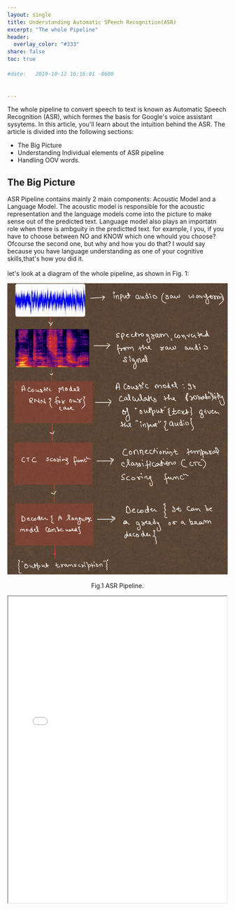 ```yaml
---
layout: single
title: Understanding Automatic SPeech Recognition(ASR) 
excerpt: "The whole Pipeline"
header:
  overlay_color: "#333"
share: false
toc: true

#date:   2019-10-12 16:16:01 -0600


---
```



 The whole pipeline to convert speech to text is known as Automatic Speech Recognition (ASR), which formes the basis for Google's voice assistant sysytems. In this article, you'll learn about the intuition behind the ASR. The article is divided into the following sections:

+ The Big Picture 
+ Understanding Individual elements of ASR pipeline
+ Handling OOV words.

## The Big Picture
ASR Pipeline contains mainly 2 main components: Acoustic Model and a Language Model. The acoustic model is responsible for the acoustic representation and the language models come into the picture to make sense out of the predicted text. Language model also plays an importatn role when there is ambguity in the predictted text. for example, I <blank> you, if you have to choose between NO and KNOW which one whould you choose?
Ofcourse the second one, but why and how you do that? I would say because you have language understanding as one of your cognitive skills,that's how you  did it.  <br /> 
<br />
let's look at a diagram of the whole pipeline, as shown in Fig. 1:
<p align='center'>
<img src="/assets/images/asr/asr_pipeline.png">
<figcaption align='center'>Fig.1 ASR Pipeline.</figcaption>
</p>

<iframe src="/assets/images/asr/m.pdf" width="500" height="700">


## Page Rank Algorithm 
Taking it further we and to have a better understanding of how page rank works, we consider a graph (shown by fig 2) of web pages having links shown by the arrow. <br />Note that, if there are web pages with no out link then they do not contribute to the page ranking (they are usually referred to as dangling pages).
<p align='center'>
<img src="/assets/images/Page_rank/graph.png">
<figcaption align='center'>Fig.2</figcaption>
</p>
Our aim in now to figure of the PR of individual web pages. Inorder to do so, we need to perform the following steps:

+ Find the probabilities of going from one web page to another (respresented using probability transition matrix)
+ Apply the page rank algorithm our the web page until it converges.

### STEP 1 
Initially, page rank of all the web pages is taken as 1. The weight of the edge is the probability of going from a web page X to Y ( the web page A has 2 out links, therefore, the probability to visit each web page is 1/2 ). After expressing the web graph in terms of probabilities the web graph looks something like:
<p align='center'>
<img src="/assets/images/Page_rank/graph_prob.png">
<figcaption align='center'>Fig.3</figcaption>
</p>
Probability transition matrix is represented as:
<p align='center'>
<img src="/assets/images/Page_rank/mat.JPEG"></p>

### STEP 2
The page rank of each web page is determined by applying the PageRank equation. This process is repeated until the algorithm converges i.e. the values of page rank do not change beyond a small value ( know as epsilon usually fixed as 1e-4 ). The damping factor (d) introduced is to add some randomness over the web graph i.e. d is a probability that a user will move to the linked web page and 1-d is the probability of choosing a random web page, it is usually taken as 0.85.
#### Iteration 1: 
<script type="text/javascript" async
  src="https://cdnjs.cloudflare.com/ajax/libs/mathjax/2.7.1/MathJax.js?config=TeX-AMS-MML_HTMLorMML">
</script>
 <p align='center'>
<img src="/assets/images/Page_rank/formula.JPEG">
</p>
 <br />

 $$PR(C)=(.15)*(1/4)+ .85*(.5*1 + 1*1 + 1*1) = 2.16
 $$
<br />
<br />
The PR(C) can also be calculated by matrix dot product. 
<p align='center'>
<img src="/assets/images/Page_rank/pr_c.JPEG">
</p>
Similarly, extending this for all the web pages we end up with the equation:  <br />  ( * represents matrix multiplication)
<p align='center'>
<img src="/assets/images/Page_rank/eq.JPEG">
</p>

\begin{equation}
 PR=(1-d)(1/N)+ d* (C^T*PR) 
\end{equation}



Where matrix C represents the probability transition ( C[i][j] = probability of the user transitioning from page i to page j).
The C matrix of our example can be expressed as the matrix represented above. Also, the initial page ranks are as assigned 1 for all the web pages. The PRs of web pages are calculated until the PRs converge to a certain value.

## Implementing Page Rank
Page Rank implementation in python:
```python
import numpy as np
def pagerank(C, eps=0.0001, d=0.85):
    P = np.ones(len(C)) 
    while True:
        P_ = np.ones(len(A))*(1/N)* (1 - d) + d * C.T.dot(P)
        delta = abs(P_ - P).sum()
        if delta <= eps:
            return P_
        P = P_
p=pagerank(C)
#result
#p=[1.16, 0.644, 1.19, 0.15]
```
Final ranking of our example are C > A > B > D !

Notice: page rank of A is high even when it has only one incoming link.

## References
+ [Page Rank Explained](https://www.cs.princeton.edu/~chazelle/courses/BIB/pagerank.htm)

+ [Wikipedia Pagerank](https://en.wikipedia.org/wiki/PageRank#Iterative)
